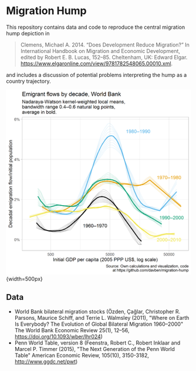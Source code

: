 # Migration Hump

<!-- badges: start -->
<!-- badges: end -->

This repository contains data and code to reproduce the central migration hump depiction in 

> Clemens, Michael A. 2014. “Does Development Reduce Migration?” In International Handbook on Migration and Economic Development, edited by Robert E. B. Lucas, 152–85. Cheltenham, UK: Edward Elgar. https://www.elgaronline.com/view/9781782548065.00010.xml.

and includes a discussion of potential problems interpreting the hump as a country trajectory.

![](./fig/plot1.png){width=500px}

## Data

 - World Bank bilateral migration stocks (Özden, Çağlar, Christopher R. Parsons, Maurice Schiff, and Terrie L. Walmsley (2011), "Where on Earth Is Everybody? The Evolution of Global Bilateral Migration 1960–2000" The World Bank Economic Review 25(1), 12–56, https://doi.org/10.1093/wber/lhr024)
 - Penn World Table, version 8 (Feenstra, Robert C., Robert Inklaar and Marcel P. Timmer (2015), "The Next Generation of the Penn World Table" American Economic Review, 105(10), 3150-3182, http://www.ggdc.net/pwt)